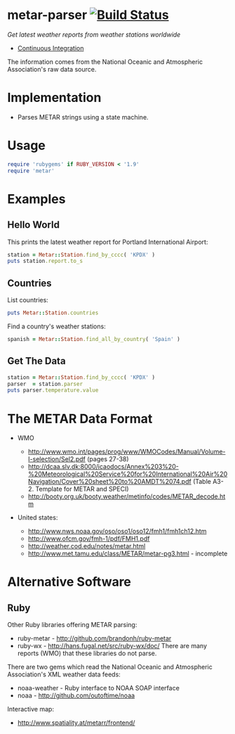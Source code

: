 metar-parser [![Build Status](https://secure.travis-ci.org/joeyates/metar-parser.png)][Continuous Integration]
============

*Get latest weather reports from weather stations worldwide*

  * [Continuous Integration]

[Continuous Integration]: http://travis-ci.org/joeyates/metar-parser "Build status by Travis-CI"

The information comes from the National Oceanic and Atmospheric Association's raw data source.

Implementation
==============

* Parses METAR strings using a state machine.

Usage
=====

```ruby
require 'rubygems' if RUBY_VERSION < '1.9'
require 'metar'
```

Examples
========

Hello World
-----------

This prints the latest weather report for Portland International Airport:

```ruby
station = Metar::Station.find_by_cccc( 'KPDX' )
puts station.report.to_s
```

Countries
---------

List countries:

```ruby
puts Metar::Station.countries
```

Find a country's weather stations:

```ruby
spanish = Metar::Station.find_all_by_country( 'Spain' )
```

Get The Data
------------
```ruby
station = Metar::Station.find_by_cccc( 'KPDX' )
parser  = station.parser
puts parser.temperature.value
```


The METAR Data Format
=====================

* WMO
  * http://www.wmo.int/pages/prog/www/WMOCodes/Manual/Volume-I-selection/Sel2.pdf (pages 27-38)
  * http://dcaa.slv.dk:8000/icaodocs/Annex%203%20-%20Meteorological%20Service%20for%20International%20Air%20Navigation/Cover%20sheet%20to%20AMDT%2074.pdf (Table A3-2. Template for METAR and SPECI)
  * http://booty.org.uk/booty.weather/metinfo/codes/METAR_decode.htm

* United states:
  * http://www.nws.noaa.gov/oso/oso1/oso12/fmh1/fmh1ch12.htm
  * http://www.ofcm.gov/fmh-1/pdf/FMH1.pdf
  * http://weather.cod.edu/notes/metar.html
  * http://www.met.tamu.edu/class/METAR/metar-pg3.html - incomplete

Alternative Software
====================

Ruby
----

Other Ruby libraries offering METAR parsing:
* ruby-metar - http://github.com/brandonh/ruby-metar
* ruby-wx - http://hans.fugal.net/src/ruby-wx/doc/
There are many reports (WMO) that these libraries do not parse.

There are two gems which read the National Oceanic and Atmospheric Association's XML weather data feeds:
* noaa-weather - Ruby interface to NOAA SOAP interface
* noaa - http://github.com/outoftime/noaa

Interactive map:
* http://www.spatiality.at/metarr/frontend/

